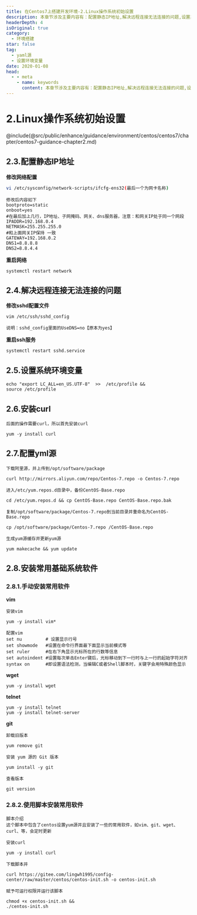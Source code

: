```yaml
---
title: 在Centos7上搭建开发环境-2.Linux操作系统初始设置
description: 本章节涉及主要内容有：配置静态IP地址,解决远程连接无法连接的问题,设置系统环境变量,安装curl,配置yml源,安装常用基础系统软件,具体每个小节中包含的内容可使通过下面的章节内容大纲进行查看，本章节内容中图片较少，主要以实用为主，所有代码均经过严格测试，可直接复制运行即可。
headerDepth: 4
isOriginal: true
category:
  - 环境搭建
star: false
tag:
  - yaml源
  - 设置环境变量
date: 2020-01-08
head:
  - - meta
    - name: keywords
      content: 本章节涉及主要内容有：配置静态IP地址,解决远程连接无法连接的问题,设置系统环境变量,安装curl,配置yml源,安装常用基础系统软件,具体每个小节中包含的内容可使通过下面的章节内容大纲进行查看，本章节内容中图片较少，主要以实用为主，所有代码均经过严格测试，可直接复制运行即可。
---
```


# 2.Linux操作系统初始设置
@include(@src/public/enhance/guidance/environment/centos/centos7/chapter/centos7-guidance-chapter2.md)

## 2.3.配置静态IP地址
**修改网络配置**	
```bash
vi /etc/sysconfig/network-scripts/ifcfg-ens32(最后一个为网卡名称)	
```	
	修改后内容如下
	bootproto=static
	onboot=yes
	#在最后加上几行，IP地址、子网掩码、网关、dns服务器，注意：和网关IP处于同一个网段
	IPADDR=192.168.0.4
	NETMASK=255.255.255.0
	#和上面网关IP保持 一致
	GATEWAY=192.168.0.2
	DNS1=8.8.8.8
	DNS2=8.8.4.4
**重启网络**
```
systemctl restart network
```

## 2.4.解决远程连接无法连接的问题
**修改sshd配置文件**
```
vim /etc/ssh/sshd_config
```	
	说明：sshd_config里面的UseDNS=no【原本为yes】
**重启ssh服务**
```
systemctl restart sshd.service
```

## 2.5.设置系统环境变量
```
echo "export LC_ALL=en_US.UTF-8"  >>  /etc/profile &&
source /etc/profile
```

## 2.6.安装curl
	后面的操作需要curl，所以首先安装curl
```	
yum -y install curl
```

## 2.7.配置yml源
	下载阿里源，并上传到/opt/software/package
```	
curl http://mirrors.aliyun.com/repo/Centos-7.repo -o Centos-7.repo
```	
	进入/etc/yum.repos.d目录中，备份CentOS-Base.repo
```	
cd /etc/yum.repos.d && cp CentOS-Base.repo CentOS-Base.repo.bak
```	
	复制/opt/software/package/Centos-7.repo到当前目录并重命名为CentOS-Base.repo
```	
cp /opt/software/package/Centos-7.repo /CentOS-Base.repo
```	
	生成yum源缓存并更新yum源
```	
yum makecache && yum update
```

## 2.8.安装常用基础系统软件
### 2.8.1.手动安装常用软件
**vim**

	安装vim	
```		
yum -y install vim*
```	
	配置vim	
	set nu         # 设置显示行号
	set showmode   #设置在命令行界面最下面显示当前模式等
	set ruler      #在右下角显示光标所在的行数等信息
	set autoindent #设置每次单击Enter键后，光标移动到下一行时与上一行的起始字符对齐
	syntax on      #即设置语法检测，当编辑C或者Shell脚本时，关键字会用特殊颜色显示		
**wget**
```
yum -y install wget
```	
**telnet**
```
yum -y install telnet
yum -y install telnet-server
```	
**git**

	卸载旧版本	
```
yum remove git
```
	安装 yum 源的 Git 版本
```	
yum install -y git
```
	查看版本
```	
git version 
```
### 2.8.2.使用脚本安装常用软件
	脚本介绍
	这个脚本中包含了centos设置yum源并且安装了一些的常用软件，如vim、git、wget、curl、等，会定时更新

	安装curl
```	
yum -y install curl
```

	下载脚本并
```
curl https://gitee.com/lingwh1995/config-center/raw/master/centos/centos-init.sh -o centos-init.sh
```

	赋予可运行权限并运行该脚本
```
chmod +x centos-init.sh &&
./centos-init.sh
```

